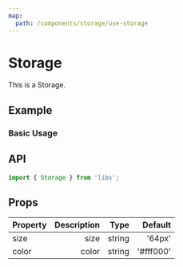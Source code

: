 ```yaml
---
map:
  path: /components/storage/use-storage
---
```


# Storage

This is a Storage.

## Example

### Basic Usage

<demo src="./demo.vue"
  language="vue"
  title="Basic useage"
  desc="This is a Storage.">
</demo>

## API

```ts
import { Storage } from 'libs';
```

## Props

| Property | Description |   Type |   Default |
| -------- | ----------: | -----: | --------: |
| size     |        size | string |    '64px' |
| color    |       color | string | '#fff000' |
